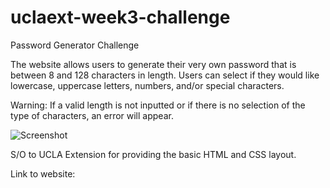 # uclaext-week3-challenge

Password Generator Challenge

The website allows users to generate their very own password that is between 8 and 128 characters in length. 
Users can select if they would like lowercase, uppercase letters, numbers, and/or special characters. 

Warning:
If a valid length is not inputted or if there is no selection of the type of characters, an error will appear. 

![Screenshot](screenshot.jpg)

S/O to UCLA Extension for providing the basic HTML and CSS layout.

Link to website: 


